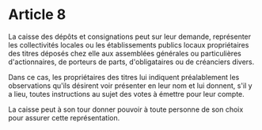 # Article 8

La caisse des dépôts et consignations peut sur leur demande, représenter les collectivités locales ou les établissements publics locaux propriétaires des titres déposés chez elle aux assemblées générales ou particulières d'actionnaires, de porteurs de parts, d'obligataires ou de créanciers divers.

Dans ce cas, les propriétaires des titres lui indiquent préalablement les observations qu'ils désirent voir présenter en leur nom et lui donnent, s'il y a lieu, toutes instructions au sujet des votes à émettre pour leur compte.

La caisse peut à son tour donner pouvoir à toute personne de son choix pour assurer cette représentation.
